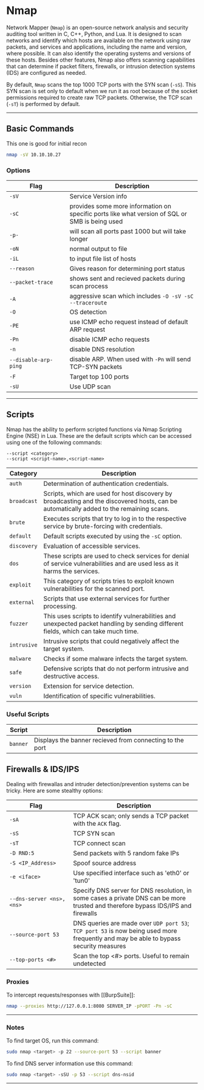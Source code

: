 # Nmap

Network Mapper (`Nmap`) is an open-source network analysis and security auditing tool written in C, C++, Python, and Lua. It is designed to scan networks and identify which hosts are available on the network using raw packets, and services and applications, including the name and version, where possible. It can also identify the operating systems and versions of these hosts. Besides other features, Nmap also offers scanning capabilities that can determine if packet filters, firewalls, or intrusion detection systems (IDS) are configured as needed.

By default, `Nmap` scans the top 1000 TCP ports with the SYN scan (`-sS`). This SYN scan is set only to default when we run it as root because of the socket permissions required to create raw TCP packets. Otherwise, the TCP scan (`-sT`) is performed by default.

---

## Basic Commands

This one is good for initial recon
```bash
nmap -sV 10.10.10.27
```


### Options

| <div style="width:140px">**Flag**</div> | **Description**                                                                                    |
| ----------------------------------- | ---------------------------------------------------------------------------------------------- |
| `-sV`                               | Service Version info                                                                           |
| `-sC`                               | provides some more information on specific ports like what version of SQL or SMB is being used |
| `-p-`                               | will scan all ports past 1000 but will take longer                                             |
| `-oN`                               | normal output to file                                                                          |
| `-iL`                               | to input file list of hosts                                                                    |
| `--reason`                          | Gives reason for determining port status                                                       |
| `--packet-trace`                    | shows sent and recieved packets during scan process                                            |
| `-A`                                | aggressive scan which includes `-O -sV -sC --traceroute`                                       |
| `-O`                                | OS detection                                                                                   |
| `-PE`                               | use ICMP echo request instead of default ARP request                                           |
| `-Pn`                               | disable ICMP echo requests                                                                     |
| `-n`                                | disable DNS resolution                                                                         |
| `--disable-arp-ping`                | disable ARP. When used with `-Pn` will send TCP-SYN packets                                    |
| `-F`                                | Target top 100 ports                                                                           |
| `-sU`                               | Use UDP scan                                                                                   |


---

## Scripts

Nmap has the ability to perform scripted functions via Nmap Scripting Engine (NSE) in Lua. These are the default scripts which can be accessed using one of the following commands:
```
--script <category>
--script <script-name>,<script-name>
```

| **Category** | **Description**                                                                                                                         |
| ------------ | --------------------------------------------------------------------------------------------------------------------------------------- |
| `auth`       | Determination of authentication credentials.                                                                                            |
| `broadcast`  | Scripts, which are used for host discovery by broadcasting and the discovered hosts, can be automatically added to the remaining scans. |
| `brute`      | Executes scripts that try to log in to the respective service by brute-forcing with credentials.                                        |
| `default`    | Default scripts executed by using the `-sC` option.                                                                                     |
| `discovery`  | Evaluation of accessible services.                                                                                                      |
| `dos`        | These scripts are used to check services for denial of service vulnerabilities and are used less as it harms the services.              |
| `exploit`    | This category of scripts tries to exploit known vulnerabilities for the scanned port.                                                   |
| `external`   | Scripts that use external services for further processing.                                                                              |
| `fuzzer`     | This uses scripts to identify vulnerabilities and unexpected packet handling by sending different fields, which can take much time.     |
| `intrusive`  | Intrusive scripts that could negatively affect the target system.                                                                       |
| `malware`    | Checks if some malware infects the target system.                                                                                       |
| `safe`       | Defensive scripts that do not perform intrusive and destructive access.                                                                 |
| `version`    | Extension for service detection.                                                                                                        |
| `vuln`       | Identification of specific vulnerabilities.                                                                                             | 

### Useful Scripts


| **Script** | **Description**                                          |
| ---------- | -------------------------------------------------------- |
| `banner`   | Displays the banner recieved from connecting to the port |


## Firewalls & IDS/IPS
Dealing with firewallas and intruder detection/prevention systems can be tricky. Here are some stealthy options:

| <div style="width:140px">**Flag**</div> | **Description**                                                                                                                      |
| --------------------------------------- | ------------------------------------------------------------------------------------------------------------------------------------ |
| `-sA`                                   | TCP ACK scan; only sends a TCP packet with the `ACK` flag.                                                                           |
| `-sS`                                   | TCP SYN scan                                                                                                                         |
| `-sT`                                   | TCP connect scan                                                                                                                     |
| `-D RND:5`                              | Send packets with 5 random fake IPs                                                                                                  |
| `-S <IP_Address>`                       | Spoof source address                                                                                                                 |
| `-e <iface>`                            | Use specified interface such as 'eth0' or 'tun0'                                                                                     |
| `--dns-server <ns>, <ns>`               | Specify DNS server for DNS resolution, in some cases a private DNS can be more trusted and therefore bypass IDS/IPS and firewalls    |
| `--source-port 53`                      | DNS queries are made over `UDP port 53`; `TCP port 53` is now being used more frequently and may be able to bypass security measures |
| `--top-ports <#>`                       | Scan the top <#> ports. Useful to remain undetected                                                                                  |


### Proxies
To intercept requests/responses with [[BurpSuite]]:
```bash
nmap --proxies http://127.0.0.1:8080 SERVER_IP -pPORT -Pn -sC
```

---

### Notes
To find target OS, run this command:
```bash
sudo nmap <target> -p 22 --source-port 53 --script banner
```

To find DNS server information use this command:
```bash
sudo nmap <target> -sSU -p 53 --script dns-nsid
```

---